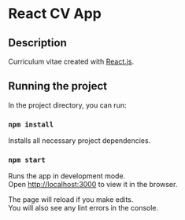 # React CV App
## Description
Curriculum vitae created with [React.js](https://reactjs.org/).

## Running the project
In the project directory, you can run:

### `npm install`

Installs all necessary project dependencies.

### `npm start`

Runs the app in development mode.<br />
Open [http://localhost:3000](http://localhost:3000) to view it in the browser.

The page will reload if you make edits.<br />
You will also see any lint errors in the console.
